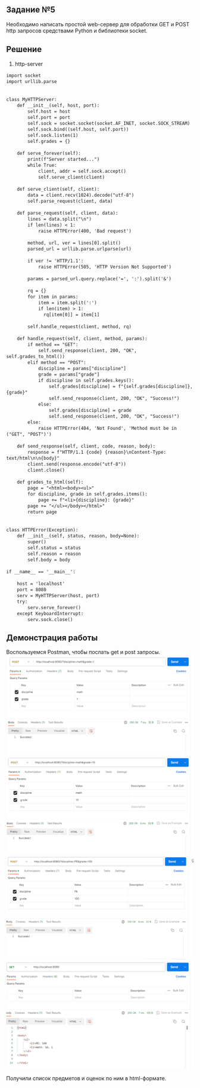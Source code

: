 ## Задание №5

Необходимо написать простой web-сервер для обработки GET и POST http
запросов средствами Python и библиотеки socket.

## Решение

1. http-server

```
import socket
import urllib.parse


class MyHTTPServer:
    def __init__(self, host, port):
        self.host = host
        self.port = port
        self.sock = socket.socket(socket.AF_INET, socket.SOCK_STREAM)
        self.sock.bind((self.host, self.port))
        self.sock.listen(1)
        self.grades = {}

    def serve_forever(self):
        print(f"Server started...")
        while True:
            client, addr = self.sock.accept()
            self.serve_client(client)

    def serve_client(self, client):
        data = client.recv(1024).decode("utf-8")
        self.parse_request(client, data)

    def parse_request(self, client, data):
        lines = data.split("\n")
        if len(lines) < 1:
            raise HTTPError(400, 'Bad request')

        method, url, ver = lines[0].split()
        parsed_url = urllib.parse.urlparse(url)

        if ver != 'HTTP/1.1':
            raise HTTPError(505, 'HTTP Version Not Supported')

        params = parsed_url.query.replace('=', ':').split('&')

        rq = {}
        for item in params:
            item = item.split(':')
            if len(item) > 1:
              rq[item[0]] = item[1]

        self.handle_request(client, method, rq)

    def handle_request(self, client, method, params):
        if method == "GET":
            self.send_response(client, 200, "OK", self.grades_to_html())
        elif method == "POST":
            discipline = params["discipline"]
            grade = params["grade"]
            if discipline in self.grades.keys():
                self.grades[discipline] = f"{self.grades[discipline]}, {grade}"
                self.send_response(client, 200, "OK", "Success!")
            else:
                self.grades[discipline] = grade
                self.send_response(client, 200, "OK", "Success!")
        else:
            raise HTTPError(404, 'Not Found', 'Method must be in ("GET", "POST")')

    def send_response(self, client, code, reason, body):
        response = f"HTTP/1.1 {code} {reason}\nContent-Type: text/html\n\n{body}"
        client.send(response.encode("utf-8"))
        client.close()

    def grades_to_html(self):
        page = "<html><body><ul>"
        for discipline, grade in self.grades.items():
            page += f"<li>{discipline}: {grade}"
        page += "</ul></body></html>"
        return page


class HTTPError(Exception):
    def __init__(self, status, reason, body=None):
        super()
        self.status = status
        self.reason = reason
        self.body = body

if __name__ == '__main__':

    host = 'localhost'
    port = 8080
    serv = MyHTTPServer(host, port)
    try:
        serv.serve_forever()
    except KeyboardInterrupt:
        serv.sock.close()
```

## Демонстрация работы

Воспользуемся Postman, чтобы послать get и post запросы.
![Проверка работы POST-запроса: 1](img/5.png)
![Проверка работы POST-запроса: 2](img/6.png)
![Проверка работы POST-запроса: 3](img/7.png)
![Проверка работы GET-запроса](img/8.png)

Получили список предметов и оценок по ним в html-формате.